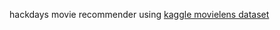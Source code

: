 hackdays movie recommender using [kaggle movielens dataset](https://www.kaggle.com/grouplens/movielens-20m-dataset) 
